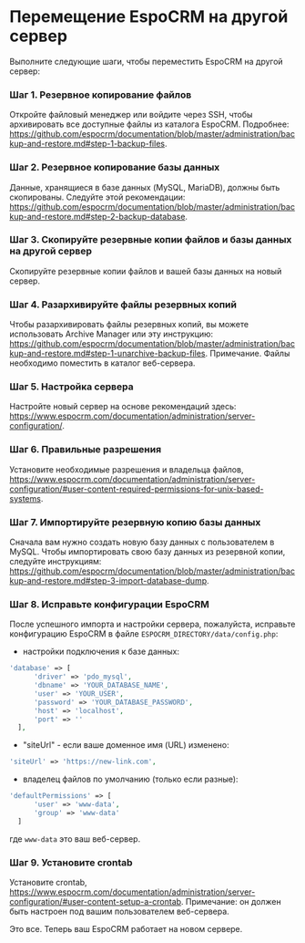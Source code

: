 # Перемещение EspoCRM на другой сервер

Выполните следующие шаги, чтобы переместить EspoCRM на другой сервер:

### Шаг 1. Резервное копирование файлов

Откройте файловый менеджер или войдите через SSH, чтобы архивировать все доступные файлы из каталога EspoCRM. Подробнее: https://github.com/espocrm/documentation/blob/master/administration/backup-and-restore.md#step-1-backup-files.

### Шаг 2. Резервное копирование базы данных

Данные, хранящиеся в базе данных (MySQL, MariaDB), должны быть скопированы. Следуйте этой рекомендации: https://github.com/espocrm/documentation/blob/master/administration/backup-and-restore.md#step-2-backup-database.

### Шаг 3. Скопируйте резервные копии файлов и базы данных на другой сервер

Скопируйте резервные копии файлов и вашей базы данных на новый сервер.

### Шаг 4. Разархивируйте файлы резервных копий

Чтобы разархивировать файлы резервных копий, вы можете использовать Archive Manager или эту инструкцию: https://github.com/espocrm/documentation/blob/master/administration/backup-and-restore.md#step-1-unarchive-backup-files.
Примечание. Файлы необходимо поместить в каталог веб-сервера.

### Шаг 5. Настройка сервера

Настройте новый сервер на основе рекомендаций здесь:
https://www.espocrm.com/documentation/administration/server-configuration/.

### Шаг 6. Правильные разрешения

Установите необходимые разрешения и владельца файлов, https://www.espocrm.com/documentation/administration/server-configuration/#user-content-required-permissions-for-unix-based-systems.

### Шаг 7. Импортируйте резервную копию базы данных

Сначала вам нужно создать новую базу данных с пользователем в MySQL. Чтобы импортировать свою базу данных из резервной копии, следуйте инструкциям: https://github.com/espocrm/documentation/blob/master/administration/backup-and-restore.md#step-3-import-database-dump.

### Шаг 8. Исправьте конфигурации EspoCRM

После успешного импорта и настройки сервера, пожалуйста, исправьте конфигурацию EspoCRM в файле `ESPOCRM_DIRECTORY/data/config.php`:

 * настройки подключения к базе данных:
  
  ```php
  'database' => [
        'driver' => 'pdo_mysql',
        'dbname' => 'YOUR_DATABASE_NAME',
        'user' => 'YOUR_USER',
        'password' => 'YOUR_DATABASE_PASSWORD',
        'host' => 'localhost',
        'port' => ''
    ],
  ```
   
   * "siteUrl" - если ваше доменное имя (URL) изменено:
  
  ```php
  'siteUrl' => 'https://new-link.com',
  ```
  
  * владелец файлов по умолчанию (только если разные):
  
  ```php
  'defaultPermissions' => [
        'user' => 'www-data',
        'group' => 'www-data'
    ]
  ```

  где `www-data` это ваш веб-сервер.

### Шаг 9. Установите crontab

Установите crontab, https://www.espocrm.com/documentation/administration/server-configuration/#user-content-setup-a-crontab.
Примечание: он должен быть настроен под вашим пользователем веб-сервера.

Это все. Теперь ваш EspoCRM работает на новом сервере.

